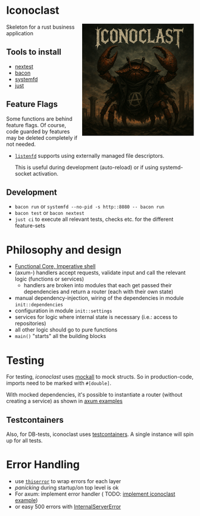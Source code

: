 # Iconoclast

<img src="./doc/iconoclast.png" alt="Iconoclast" style="width: 300px; margin-left: 10px;" align="right" />

Skeleton for a rust business application

## Tools to install

- [nextest](https://nexte.st/)
- [bacon](https://dystroy.org/bacon/)
- [systemfd](https://github.com/mitsuhiko/systemfd)
- [just](https://just.systems/)

## Feature Flags

Some functions are behind feature flags. Of course, code guarded by features may be deleted
completely if not needed.

- [`listenfd`](https://github.com/mitsuhiko/listenfd?tab=readme-ov-file#listenfd) supports using
  externally managed file descriptors.

  This is useful during development (auto-reload) or if using systemd-socket activation.

## Development

- `bacon run` or `systemfd --no-pid -s http::8080 -- bacon run`
- `bacon test` or `bacon nextest`
- `just ci` to execute all relevant tests, checks etc. for the different feature-sets

# Philosophy and design

- [Functional Core, Imperative shell](https://kennethlange.com/functional-core-imperative-shell/)
- (axum-) handlers accept requests, validate input and call the relevant logic (functions or services)
    - handlers are broken into modules that each get passed their dependencies and return a router (each with their own
      state)
- manual dependency-injection, wiring of the dependencies in module `init::dependencies`
- configuration in module `init::settings`
- services for logic where internal state is necessary (i.e.: access to repositories)
- all other logic should go to pure functions
- `main()` "starts" all the building blocks

# Testing

For testing, *iconoclast* uses [mockall](https://docs.rs/mockall/0.13.1/mockall/#mocking-structs) to mock structs.
So in production-code, imports need to be marked with `#[double]`.

With mocked dependencies, it's possible to instantiate a router (without creating a service) as shown
in [axum examples](https://github.com/tokio-rs/axum/blob/main/examples/testing/src/main.rs)

## Testcontainers

Also, for DB-tests, iconoclast uses [testcontainers](https://docs.rs/testcontainers/0.23.3/testcontainers/). A single
instance will spin up for all tests.

# Error Handling

- use [`thiserror`](https://docs.rs/thiserror/latest/thiserror/) to wrap errors for each layer
- *panicking* during startup/on top level is ok
- For axum: implement error handler (
  TODO: [implement iconoclast example](https://github.com/tokio-rs/axum/blob/main/examples/error-handling/src/main.rs#L158-L186))
- or easy 500 errors
  with [InternalServerError](https://docs.rs/axum-extra/latest/axum_extra/response/struct.InternalServerError.html)